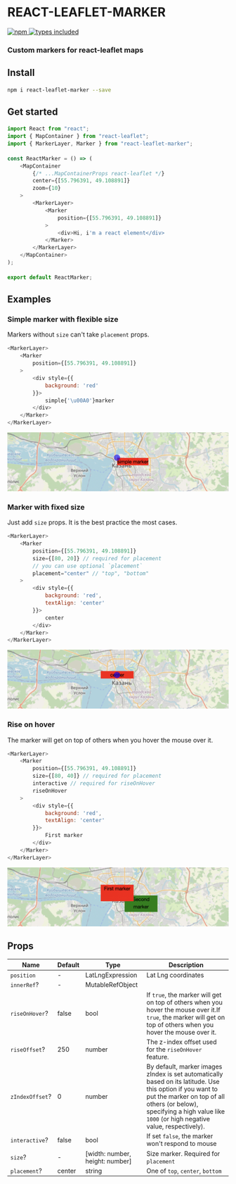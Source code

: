 # REACT-LEAFLET-MARKER

<a href="https://www.npmjs.com/package/react-leaflet-marker">
    <img alt="npm" src="https://img.shields.io/npm/v/react-leaflet-marker.svg" />
</a>
<a href="https://npmjs.org/package/react-leaflet-marker">
    <img alt="types included" src="https://badgen.net/npm/types/react-leaflet-marker" />
</a>

### Custom markers for react-leaflet maps

## Install

```sh
npm i react-leaflet-marker --save
```

## Get started

```javascript
import React from "react";
import { MapContainer } from "react-leaflet";
import { MarkerLayer, Marker } from "react-leaflet-marker";

const ReactMarker = () => (
    <MapContainer
        {/* ...MapContainerProps react-leaflet */}
        center={[55.796391, 49.108891]}
        zoom={10}
    >
        <MarkerLayer>
            <Marker
                position={[55.796391, 49.108891]}
            >
                <div>Hi, i'm a react element</div>
            </Marker>
        </MarkerLayer>
    </MapContainer>
);

export default ReactMarker;
```
## Examples

### Simple marker with flexible size
Markers without `size` can't take `placement` props.
```javascript
<MarkerLayer>
    <Marker
        position={[55.796391, 49.108891]}
    >
        <div style={{
            background: 'red'
        }}>
            simple{'\u00A0'}marker
        </div>
    </Marker>
</MarkerLayer>
```
![alt text](.github/images/simple.png)

### Marker with fixed size
Just add `size` props. It is the best practice the most cases.

```javascript
<MarkerLayer>
    <Marker
        position={[55.796391, 49.108891]}
        size={[80, 20]} // required for placement
        // you can use optional `placement`
        placement="center" // "top", "bottom"
    >
        <div style={{
            background: 'red',
            textAlign: 'center'
        }}>
            center
        </div>
    </Marker>
</MarkerLayer>
```
![alt text](.github/images/placement_center.png)

### Rise on hover
The marker will get on top of others when you hover the mouse over it.

```javascript
<MarkerLayer>
    <Marker
        position={[55.796391, 49.108891]}
        size={[80, 40]} // required for placement
        interactive // required for riseOnHover
        riseOnHover
    >
        <div style={{
            background: 'red',
            textAlign: 'center'
        }}>
            First marker
        </div>
    </Marker>
</MarkerLayer>
```
![alt text](.github/images/rise_on_hover.png)



## Props

| Name       | Default                       | Type                                                                                                                      | Description |
| ---------- | ----------------------------- | -------------------------------------------------------------------------------------------------------------------------------- | --- |
| `position`   | - | LatLngExpression | Lat Lng coordinates |
| `innerRef`?  | - | MutableRefObject |  |
| `riseOnHover`? | false | bool | If `true`, the marker will get on top of others when you hover the mouse over it.If `true`, the marker will get on top of others when you hover the mouse over it. |
| `riseOffset`? | 250 | number | The z-index offset used for the `riseOnHover` feature. |
| `zIndexOffset`? | 0 | number | By default, marker images zIndex is set automatically based on its latitude. Use this option if you want to put the marker on top of all others (or below), specifying a high value like `1000` (or high negative value, respectively). |
| `interactive`? | false | bool | If set `false`, the marker won't respond to mouse |
| `size`? | - | [width: number, height: number] | Size marker. Required for `placement` |
| `placement`? | center | string | One of `top`, `center`, `bottom` |